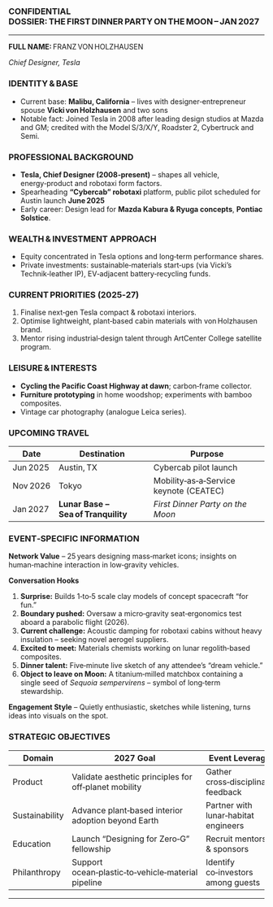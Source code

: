 ### **CONFIDENTIAL DOSSIER: THE FIRST DINNER PARTY ON THE MOON – JAN 2027**

---

**FULL NAME:** FRANZ VON HOLZHAUSEN  

*Chief Designer, Tesla*

### **IDENTITY & BASE**  
- Current base: **Malibu, California** – lives with designer‑entrepreneur spouse **Vicki von Holzhausen** and two sons
- Notable fact: Joined Tesla in 2008 after leading design studios at Mazda and GM; credited with the Model S/3/X/Y, Roadster 2, Cybertruck and Semi.

### **PROFESSIONAL BACKGROUND**  
- **Tesla, Chief Designer (2008‑present)** – shapes all vehicle, energy‑product and robotaxi form factors.  
- Spearheading **“Cybercab” robotaxi** platform, public pilot scheduled for Austin launch **June 2025**
- Early career: Design lead for **Mazda Kabura & Ryuga concepts**, **Pontiac Solstice**.

### **WEALTH & INVESTMENT APPROACH**  
- Equity concentrated in Tesla options and long‑term performance shares.  
- Private investments: sustainable‑materials start‑ups (via Vicki’s Technik‑leather IP), EV‑adjacent battery‑recycling funds.

### **CURRENT PRIORITIES (2025‑27)**  
1. Finalise next‑gen Tesla compact & robotaxi interiors.  
2. Optimise lightweight, plant‑based cabin materials with von Holzhausen brand.  
3. Mentor rising industrial‑design talent through ArtCenter College satellite program.

### **LEISURE & INTERESTS**  
- **Cycling the Pacific Coast Highway at dawn**; carbon‑frame collector.  
- **Furniture prototyping** in home woodshop; experiments with bamboo composites.  
- Vintage car photography (analogue Leica series).

### **UPCOMING TRAVEL**  

| Date | Destination | Purpose |
|------|-------------|---------|
| Jun 2025 | Austin, TX | Cybercab pilot launch |
| Nov 2026 | Tokyo | Mobility‑as‑a‑Service keynote (CEATEC) |
| Jan 2027 | **Lunar Base – Sea of Tranquility** | *First Dinner Party on the Moon* |

### **EVENT‑SPECIFIC INFORMATION**

**Network Value** – 25 years designing mass‑market icons; insights on human‑machine interaction in low‑gravity vehicles.

**Conversation Hooks**  
1. **Surprise:** Builds 1‑to‑5 scale clay models of concept spacecraft “for fun.”  
2. **Boundary pushed:** Oversaw a micro‑gravity seat‑ergonomics test aboard a parabolic flight (2026).  
3. **Current challenge:** Acoustic damping for robotaxi cabins without heavy insulation – seeking novel aerogel suppliers.  
4. **Excited to meet:** Materials chemists working on lunar regolith‑based composites.  
5. **Dinner talent:** Five‑minute live sketch of any attendee’s “dream vehicle.”  
6. **Object to leave on Moon:** A titanium‑milled matchbox containing a single seed of *Sequoia sempervirens* – symbol of long‑term stewardship.

**Engagement Style** – Quietly enthusiastic, sketches while listening, turns ideas into visuals on the spot.

### **STRATEGIC OBJECTIVES**

| Domain | 2027 Goal | Event Leverage |
|--------|-----------|----------------|
| Product | Validate aesthetic principles for off‑planet mobility | Gather cross‑disciplinary feedback |
| Sustainability | Advance plant‑based interior adoption beyond Earth | Partner with lunar‑habitat engineers |
| Education | Launch “Designing for Zero‑G” fellowship | Recruit mentors & sponsors |
| Philanthropy | Support ocean‑plastic‑to‑vehicle‑material pipeline | Identify co‑investors among guests |

---
